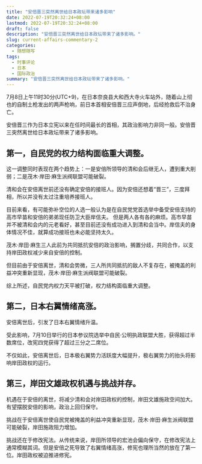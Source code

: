 ```yaml
---
title: "安倍晋三突然离世给日本政坛带来诸多影响"
date: 2022-07-19T20:32:24+08:00
lastmod: 2022-07-19T20:32:24+08:00
draft: false
description: "安倍晋三突然离世给日本政坛带来了诸多影响。"
slug: current-affairs-commentary-2
categories:
  - 随想随写
tags:
  - 时事评论
  - 日本
  - 国际政治
summary: "安倍晋三突然离世给日本政坛带来了诸多影响。"
---
```

7月8日上午11时30分(UTC+9)，在日本奈良县大和西大寺火车站外，随着山上彻也的自制土枪发出的两声枪响，前日本首相安倍晋三应声倒地，后经抢救后不治身亡。

安倍晋三作为日本立宪以来在任时间最长的首相，其政治影响力非同一般。安倍晋三突然离世给日本政坛带来了诸多影响。

## 第一，自民党的权力结构面临重大调整。

这一调整同时表现在两个趋势上：一是安倍所领导的清和会后继无人，遭到重大削弱；二是茂木·岸田·麻生派阀联盟可能破裂。

清和会在安倍离世前还没有确定安倍的接班人。因为安倍还想着“晋三”，三度拜相，所以并没有太过注重培养接班人。

目前来看，有可能弥补空位的人选一般认为是在自民党党首选举中备受安倍支持的高市早苗和安倍的弟弟现任防卫大臣岸信夫。
但是两人各有各的麻烦。高市早苗并不被清和会内的元老看好，甚至目前还没有成功进入到清和会当中。岸信夫的身体情况不佳，就算成功接班也未必能坚持太久。

茂木·岸田·麻生三人此前为共同抵抗安倍的政治影响，搁置分歧，共同合作，以支持岸田政权减少来自安倍的控制。

但目前由于安倍离世，清和会势微，三人所共同抵抗的敌人不复存在，被掩盖的利益冲突重新显现，茂木·岸田·麻生派阀联盟可能破裂。

综上所述，自民党内权力天平被打破，权力结构面临重大调整。

## 第二，日本右翼情绪高涨。
安倍离世后，引发了日本右翼情绪升温。

受此影响，7月10日举行的日本参议院选举中自民·公明执政联盟大胜，获得超过半数席位，改宪四党获得了超过三分之二席位。

不仅如此，安倍离世后，日本极右翼势力活跃度大幅提升，极右翼势力的抬头将影响岸田政权的运行。

## 第三，岸田文雄政权机遇与挑战并存。
机遇在于安倍的离世，将减少清和会对岸田政权的控制，岸田文雄施政空间加大。有望摆脱安倍的影响，政治上回归保守。

挑战在于安倍离世使自民党被掩盖的利益冲突重新显现，茂木·岸田·麻生派阀联盟可能破裂，岸田施政阻力增加。

挑战还在于修改宪法。从传统来说，岸田所领导的宏池会偏向保守，在修改宪法上通常模糊其词。但是安倍之死导致了右翼情绪高涨，修宪也理所当然的放在了第一位。岸田政权被迫推进修宪。